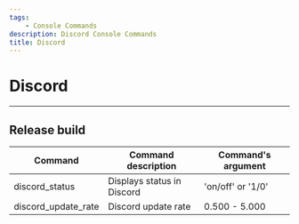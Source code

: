 ```yaml
---
tags:
    - Console Commands
description: Discord Console Commands
title: Discord
---
```


# Discord

___

## Release build

| Command | Command description | Command's argument |
|---|---|---|
| discord_status | Displays status in Discord | 'on/off' or '1/0' |
| discord_update_rate | Discord update rate | 0.500 - 5.000 |
